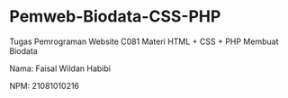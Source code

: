 # Pemweb-Biodata-CSS-PHP
Tugas Pemrograman Website C081 Materi HTML + CSS + PHP Membuat Biodata

Nama: Faisal Wildan Habibi

NPM: 21081010216
